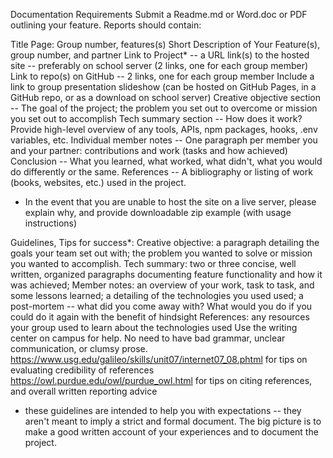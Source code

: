 Documentation Requirements
Submit a Readme.md or Word.doc or PDF outlining your feature. Reports should contain:

Title Page: Group number, features(s)
Short Description of Your Feature(s), group number, and partner
Link to Project* -- a URL link(s) to the hosted site -- preferably on school server (2 links, one for each group member)
Link to repo(s) on GitHub -- 2 links, one for each group member
Include a link to group presentation slideshow (can be hosted on GitHub Pages, in a GitHub repo, or as a download on school server)
Creative objective section -- The goal of the project; the problem you set out to overcome or mission you set out to accomplish
Tech summary section -- How does it work? Provide high-level overview of any tools, APIs, npm packages, hooks, .env variables, etc.
Individual member notes -- One paragraph per member you and your partner: contributions and work (tasks and how achieved)
Conclusion -- What you learned, what worked, what didn't, what you would do differently or the same.
References -- A bibliography or listing of work (books, websites, etc.) used in the project.

* In the event that you are unable to host the site on a live server, please explain why, and provide downloadable zip example (with usage instructions)

Guidelines, Tips for success*:
Creative objective: a paragraph detailing the goals your team set out with; the problem you wanted to solve or mission you wanted to accomplish.
Tech summary: two or three concise, well written, organized paragraphs documenting feature functionality and how it was achieved;
Member notes: an overview of your work, task to task, and some lessons learned; a detailing of the technologies you used used; a post-mortem -- what did you come away with? What would you do if you could do it again with the benefit of hindsight
References: any resources your group used to learn about the technologies used
Use the writing center on campus for help. No need to have bad grammar, unclear communication, or clumsy prose. 
https://www.usg.edu/galileo/skills/unit07/internet07_08.phtml for tips on evaluating credibility of references
https://owl.purdue.edu/owl/purdue_owl.html for tips on citing references, and overall written reporting advice
* these guidelines are intended to help you with expectations -- they aren't meant to imply a strict and formal document. The big picture is to make a good written account of your experiences and to document the project. 
